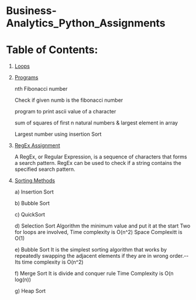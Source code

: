 # Business-Analytics_Python_Assignments
# Table of Contents:
1. [Loops](https://github.com/AnureetKaurTiwana/Business-Analytics_Python_Assignments/blob/main/Python_Assignment1.ipynb)
2. [Programs](https://github.com/AnureetKaurTiwana/Business-Analytics_Python_Assignments/blob/main/Python_Assignment_2.ipynb)
   
   nth Fibonacci number
   
   Check if given numb is the fibonacci number
   
   program to print ascii value of a character
   
   sum of squares of first n natural numbers & largest element in array
   
   Largest number using insertion Sort
4. [RegEx Assignment](https://github.com/AnureetKaurTiwana/Business-Analytics_Python_Assignments/blob/main/Assigment17-RegEx.py)

    A RegEx, or Regular Expression, is a sequence of characters that forms a search pattern.
    RegEx can be used to check if a string contains the specified search pattern.
3. [Sorting Methods](https://github.com/AnureetKaurTiwana/Business-Analytics_Python_Assignments/blob/main/BubbleSort-HeapSort-SelectionSort-QuickSort.py)
    
    a) Insertion Sort
    
    b) Bubble Sort
    
    c) QuickSort
    
    d) Selection Sort
       Algorithm the minimum value and put it at the start 
       Two for loops are involved, 
       Time complexity is O(n^2)
       Space Complexitt is O(1)
    
    e) Bubble Sort 
        It is the simplest sorting algorithm that works by repeatedly swapping the adjacent elements if they are in wrong order.--Its time complexity is O(n^2)
    
    f)  Merge Sort 
         It is divide and conquer rule
         Time Complexity is O(n log(n))
    
    g) Heap Sort

       

